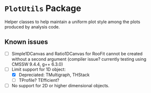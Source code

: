 # `PlotUtils` Package

Helper classes to help maintain a uniform plot style among the plots produced by
analysis code.

## Known issues

- [ ] Simple1DCanvas and Ratio1DCanvas for RooFit cannot be created without a
      second argument (compiler issue? currently testing using CMSSW 9.4.4,
      g++ 6.3.0)
- [ ] Limit support for 1D object:
  - [X] Depreciated: TMultigraph, THStack
  - [ ] TProfile? TEfficient?
- [ ] No support for 2D or higher dimensional objects.
